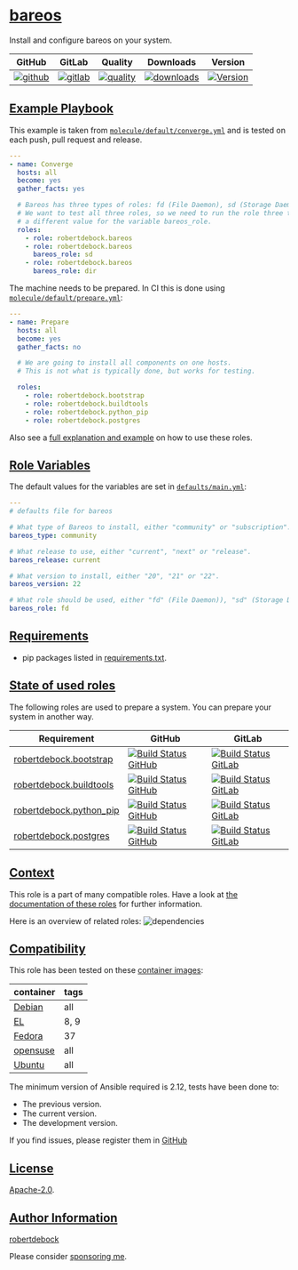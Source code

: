 # [bareos](#bareos)

Install and configure bareos on your system.

|GitHub|GitLab|Quality|Downloads|Version|
|------|------|-------|---------|-------|
|[![github](https://github.com/robertdebock/ansible-role-bareos/workflows/Ansible%20Molecule/badge.svg)](https://github.com/robertdebock/ansible-role-bareos/actions)|[![gitlab](https://gitlab.com/robertdebock-iac/ansible-role-bareos/badges/master/pipeline.svg)](https://gitlab.com/robertdebock-iac/ansible-role-bareos)|[![quality](https://img.shields.io/ansible/quality/)](https://galaxy.ansible.com/robertdebock/bareos)|[![downloads](https://img.shields.io/ansible/role/d/)](https://galaxy.ansible.com/robertdebock/bareos)|[![Version](https://img.shields.io/github/release/robertdebock/ansible-role-bareos.svg)](https://github.com/robertdebock/ansible-role-bareos/releases/)|

## [Example Playbook](#example-playbook)

This example is taken from [`molecule/default/converge.yml`](https://github.com/robertdebock/ansible-role-bareos/blob/master/molecule/default/converge.yml) and is tested on each push, pull request and release.

```yaml
---
- name: Converge
  hosts: all
  become: yes
  gather_facts: yes

  # Bareos has three types of roles: fd (File Daemon), sd (Storage Daemon), and dir (Director).
  # We want to test all three roles, so we need to run the role three times, each time with
  # a different value for the variable bareos_role.
  roles:
    - role: robertdebock.bareos
    - role: robertdebock.bareos
      bareos_role: sd
    - role: robertdebock.bareos
      bareos_role: dir
```

The machine needs to be prepared. In CI this is done using [`molecule/default/prepare.yml`](https://github.com/robertdebock/ansible-role-bareos/blob/master/molecule/default/prepare.yml):

```yaml
---
- name: Prepare
  hosts: all
  become: yes
  gather_facts: no

  # We are going to install all components on one hosts.
  # This is not what is typically done, but works for testing.

  roles:
    - role: robertdebock.bootstrap
    - role: robertdebock.buildtools
    - role: robertdebock.python_pip
    - role: robertdebock.postgres
```

Also see a [full explanation and example](https://robertdebock.nl/how-to-use-these-roles.html) on how to use these roles.

## [Role Variables](#role-variables)

The default values for the variables are set in [`defaults/main.yml`](https://github.com/robertdebock/ansible-role-bareos/blob/master/defaults/main.yml):

```yaml
---
# defaults file for bareos

# What type of Bareos to install, either "community" or "subscription".
bareos_type: community

# What release to use, either "current", "next" or "release".
bareos_release: current

# What version to install, either "20", "21" or "22".
bareos_version: 22

# What role should be used, either "fd" (File Daemon)), "sd" (Storage Daemon), or "dir" (Director).
bareos_role: fd
```

## [Requirements](#requirements)

- pip packages listed in [requirements.txt](https://github.com/robertdebock/ansible-role-bareos/blob/master/requirements.txt).

## [State of used roles](#state-of-used-roles)

The following roles are used to prepare a system. You can prepare your system in another way.

| Requirement | GitHub | GitLab |
|-------------|--------|--------|
|[robertdebock.bootstrap](https://galaxy.ansible.com/robertdebock/bootstrap)|[![Build Status GitHub](https://github.com/robertdebock/ansible-role-bootstrap/workflows/Ansible%20Molecule/badge.svg)](https://github.com/robertdebock/ansible-role-bootstrap/actions)|[![Build Status GitLab](https://gitlab.com/robertdebock-iac/ansible-role-bootstrap/badges/master/pipeline.svg)](https://gitlab.com/robertdebock-iac/ansible-role-bootstrap)|
|[robertdebock.buildtools](https://galaxy.ansible.com/robertdebock/buildtools)|[![Build Status GitHub](https://github.com/robertdebock/ansible-role-buildtools/workflows/Ansible%20Molecule/badge.svg)](https://github.com/robertdebock/ansible-role-buildtools/actions)|[![Build Status GitLab](https://gitlab.com/robertdebock-iac/ansible-role-buildtools/badges/master/pipeline.svg)](https://gitlab.com/robertdebock-iac/ansible-role-buildtools)|
|[robertdebock.python_pip](https://galaxy.ansible.com/robertdebock/python_pip)|[![Build Status GitHub](https://github.com/robertdebock/ansible-role-python_pip/workflows/Ansible%20Molecule/badge.svg)](https://github.com/robertdebock/ansible-role-python_pip/actions)|[![Build Status GitLab](https://gitlab.com/robertdebock-iac/ansible-role-python_pip/badges/master/pipeline.svg)](https://gitlab.com/robertdebock-iac/ansible-role-python_pip)|
|[robertdebock.postgres](https://galaxy.ansible.com/robertdebock/postgres)|[![Build Status GitHub](https://github.com/robertdebock/ansible-role-postgres/workflows/Ansible%20Molecule/badge.svg)](https://github.com/robertdebock/ansible-role-postgres/actions)|[![Build Status GitLab](https://gitlab.com/robertdebock-iac/ansible-role-postgres/badges/master/pipeline.svg)](https://gitlab.com/robertdebock-iac/ansible-role-postgres)|

## [Context](#context)

This role is a part of many compatible roles. Have a look at [the documentation of these roles](https://robertdebock.nl/) for further information.

Here is an overview of related roles:
![dependencies](https://raw.githubusercontent.com/robertdebock/ansible-role-bareos/png/requirements.png "Dependencies")

## [Compatibility](#compatibility)

This role has been tested on these [container images](https://hub.docker.com/u/robertdebock):

|container|tags|
|---------|----|
|[Debian](https://hub.docker.com/repository/docker/robertdebock/debian/general)|all|
|[EL](https://hub.docker.com/repository/docker/robertdebock/enterpriselinux/general)|8, 9|
|[Fedora](https://hub.docker.com/repository/docker/robertdebock/fedora/general)|37|
|[opensuse](https://hub.docker.com/repository/docker/robertdebock/opensuse/general)|all|
|[Ubuntu](https://hub.docker.com/repository/docker/robertdebock/ubuntu/general)|all|

The minimum version of Ansible required is 2.12, tests have been done to:

- The previous version.
- The current version.
- The development version.

If you find issues, please register them in [GitHub](https://github.com/robertdebock/ansible-role-bareos/issues)

## [License](#license)

[Apache-2.0](https://github.com/robertdebock/ansible-role-bareos/blob/master/LICENSE).

## [Author Information](#author-information)

[robertdebock](https://robertdebock.nl/)

Please consider [sponsoring me](https://github.com/sponsors/robertdebock).
